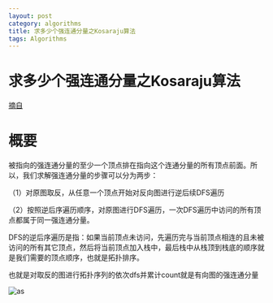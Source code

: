 ```yaml
---
layout: post
category: algorithms
title: 求多少个强连通分量之Kosaraju算法
tags: Algorithms
---
```


# 求多少个强连通分量之Kosaraju算法

[摘自](https://www.cnblogs.com/nullzx/p/6437926.html)

# 概要
被指向的强连通分量的至少一个顶点排在指向这个连通分量的所有顶点前面。所以，我们求解强连通分量的步骤可以分为两步：

（1）对原图取反，从任意一个顶点开始对反向图进行逆后续DFS遍历

（2）按照逆后序遍历顺序，对原图进行DFS遍历，一次DFS遍历中访问的所有顶点都属于同一强连通分量。

DFS的逆后序遍历是指：如果当前顶点未访问，先遍历完与当前顶点相连的且未被访问的所有其它顶点，然后将当前顶点加入栈中，最后栈中从栈顶到栈底的顺序就是我们需要的顶点顺序，也就是拓扑排序。

也就是对取反的图进行拓扑序列的依次dfs并累计count就是有向图的强连通分量



![as](https://cdn.jsdelivr.net/gh/mafulong/mdPic/typora/20210129234617.jpg)